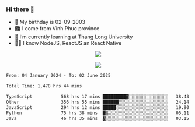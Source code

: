 ### Hi there 👋
- 🎂 My birthday is 02-09-2003
- 🏙️ I come from Vinh Phuc province
- 🌱 I’m currently learning at Thang Long University
- 🧑‍💻 I know NodeJS, ReactJS an React Native
<p align="center"><img src="https://github-readme-stats.vercel.app/api?username=tmquang0209&show_icons=true&theme=gradient"></p>
<p align="center"><img src="https://github-readme-stats.vercel.app/api/top-langs/?username=tmquang0209&hide=scss,css&langs_count=10"></p>
<!--START_SECTION:waka-->

```txt
From: 04 January 2024 - To: 02 June 2025

Total Time: 1,478 hrs 44 mins

TypeScript           568 hrs 17 mins █████████▓░░░░░░░░░░░░░░░   38.43 %
Other                356 hrs 55 mins ██████░░░░░░░░░░░░░░░░░░░   24.14 %
JavaScript           294 hrs 12 mins █████░░░░░░░░░░░░░░░░░░░░   19.90 %
Python               75 hrs 38 mins  █▒░░░░░░░░░░░░░░░░░░░░░░░   05.11 %
Java                 46 hrs 35 mins  ▓░░░░░░░░░░░░░░░░░░░░░░░░   03.15 %
```

<!--END_SECTION:waka-->
